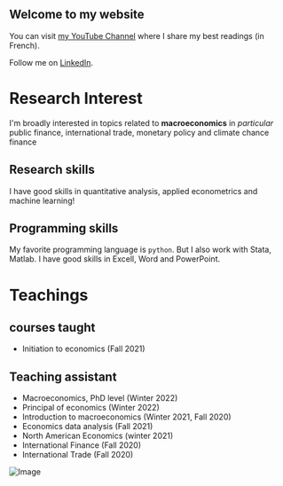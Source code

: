 ## Welcome to my website

You can visit [my YouTube Channel](https://cutt.ly/VScY1pS) where I share my best readings (in French).

Follow me on [LinkedIn](https://www.linkedin.com/feed/).

# Research Interest

I'm broadly interested in topics related to **macroeconomics** in _particular_ public finance, international trade, monetary policy and climate chance finance

## Research skills
I have good skills in quantitative analysis, applied econometrics and machine learning!

## Programming skills
My favorite programming language is `python`. But I also work with Stata, Matlab. I have good skills in Excell, Word and PowerPoint. 


# Teachings

## courses taught 
- Initiation to economics (Fall 2021)

## Teaching assistant

- Macroeconomics, PhD level (Winter 2022) 
- Principal of economics (Winter 2022)
- Introduction to macroeconomics (Winter 2021, Fall 2020)
- Economics data analysis (Fall 2021)
- North American Economics (winter 2021)
- International Finance (Fall 2020)
- International Trade (Fall 2020)




![Image](src)




